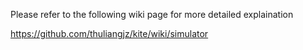 Please refer to the following wiki page for more detailed explaination

https://github.com/thuliangjz/kite/wiki/simulator